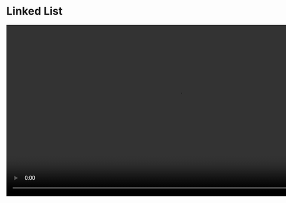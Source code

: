 # Linked List

<video src="https://youtu.be/F8AbOfQwl1c?feature=shared" preview-src="redirection-rules.png" width="900"/>

## Overview

<procedure title="Background : How are lists implemented in CPython" collapsible="true" default-state="collapsed">

🐍 Time Sample

```Python
import time

n =- 100000

start  = time.time()
array = []
for i in range(n):
  array.append('s')
print(time.time() - start)

start  = time.time()
array = []
for i in range(n):
  array = array + ['s']
print(time.time() - start)
```


CPython’s lists are really variable-length arrays, not Lisp-style linked lists. The implementation uses a contiguous array of references to other objects, and keeps a pointer to this array and the array’s length in a list head structure.

This makes indexing a list <code>a[i]</code> an operation whose cost is independent of the size of the list or the value of the index.  

When items are appended or inserted, the array of references is resized. Some cleverness is applied to improve the performance of appending items repeatedly; when the array must be grown, some extra space is allocated so the next few times don’t require an actual resize.

CPython is the reference implementation of the Python programming language.

</procedure>



<procedure>
<b>Some STL Containers</b>
<step>Maintain the specified order of inserted elements.</step>
<img src="https://hackingcpp.com/cpp/std/sequence_containers.png" alt="" />
</procedure>


### Static Arrays

<procedure>
<b>Think about making insertions and deletions efficiently…</b>
<deflist collapsible="true" default-state="collapsed">
<def title="What is the computational cost of inserting or deleting 1 element?">
<procedure>

In C++, arrays are fixed-size data structures, which means that the size of the array is determined at the time of declaration and cannot be changed afterwards. Therefore, inserting or deleting elements in an array requires shifting the existing elements to create or close gaps.

Here are the computational costs of inserting and deleting from the rear, front, and at an index of an array:


- Inserting or deleting from the rear of an array takes constant time O(1)
    - only requires updating the index of the last element in the array.
- Inserting or deleting from the front of an array takes linear time O(n) where n is the number of elements in the array
    - requires shifting all existing elements by one position to make room for the new element or to close the gap left by the deleted element.
- Inserting or deleting at an arbitrary index of an array takes linear time O(n), where n is the number of elements in the array
    - requires shifting all elements from the insertion or deletion index to the end of the array by one position to create or close gaps.

Note that in addition to the computational costs, inserting or deleting from an array also incurs memory costs, as the size of the array may need to be adjusted to accommodate the new or deleted elements. Also, if the array is dynamically allocated, memory allocation and de-allocation costs may apply.
</procedure>
</def>
</deflist>

- rear ??
- front ??
- index ??

![image](https://www.algbly.com/Assets/img/content-image/cpp-pointers-and-arrays.png)

</procedure>



## Definition

<table style="none">
<tr>
<td rowspan="2">

[//]: # (FIXME : ADD UML DIAGRAMS BACK IN)

[//]: # (```plantuml)

[//]: # ()
[//]: # ()
[//]: # (@startuml)

[//]: # ()
[//]: # ()
[//]: # (class LinkedList {)

[//]: # ()
[//]: # (  - Node)

[//]: # ()
[//]: # (  - head: Node*)

[//]: # ()
[//]: # (  - size: size_t)

[//]: # ()
[//]: # (  + LinkedList&#40;&#41;)

[//]: # ()
[//]: # (  + ~LinkedList&#40;&#41;)

[//]: # ()
[//]: # (  + LinkedList&#40;const LinkedList& other&#41;)

[//]: # ()
[//]: # (  + operator=&#40;const LinkedList& other&#41;)

[//]: # ()
[//]: # (  + void pushFront&#40;const T& element&#41;)

[//]: # ()
[//]: # (  + void popFront&#40;&#41;)

[//]: # ()
[//]: # (  + void pushBack&#40;const T& element&#41;)

[//]: # ()
[//]: # (  + void popBack&#40;&#41;)

[//]: # ()
[//]: # (  + T& operator[]&#40;size_t index&#41; const)

[//]: # ()
[//]: # (  + size_t getSize&#40;&#41; const)

[//]: # ()
[//]: # (})

[//]: # ()
[//]: # ()
[//]: # (class Node {)

[//]: # ()
[//]: # (  - data: T)

[//]: # ()
[//]: # (  - next: Node*)

[//]: # ()
[//]: # (  + Node&#40;const T& data&#41;)

[//]: # ()
[//]: # (})

[//]: # ()
[//]: # ()
[//]: # (LinkedList *-- Node)

[//]: # ()
[//]: # ()
[//]: # (@enduml)

[//]: # ()
[//]: # ()
[//]: # ()
[//]: # (```)

</td>
<td>
<b>LinkedList</b>
<deflist collapsible="true" default-state="collapsed">
<def title="Key Elements">
    <deflist>
    <def title="head">Points to the first node.</def>
    <def title="size">Holds the number of nodes.</def>
    </deflist>
</def>
<def title="Public Methods">
    <deflist>
    <def title="LinkedList()"> Default constructor.</def>
    <def title="~LinkedList()"> Destructor.</def>
    <def title="LinkedList(const LinkedList&amp; other)"> Copy constructor.</def>
    <def title="operator=(const LinkedList&amp; other)"> Assignment operator.</def>
    <def title="pushFront(const T&amp; element)"> Adds an element to the front of the list.</def>
    <def title="popFront()"> Removes the first element.</def>
    <def title="pushBack(const T&amp; element)"> Adds an element to the end of the list.</def>
    <def title="popBack()"> Removes the last element.</def>
    <def title="operator[](size_t index) const"> Overloaded subscript operator for element access.</def>
    <def title="getSize() const"> Returns the current size of the list.</def>
    </deflist>
</def>
</deflist>

</td>
</tr>
<tr>
<td>
<b>Node</b>
<deflist collapsible="true" default-state="collapsed">
<def title="Key Elements" >
    <deflist>
    <def title="data">Holds the actual data.</def>
    <def title="next">Points to the next node.</def>
    </deflist>
</def>
<def title="Public Methods">
    <deflist>
    <def title="Node(const T&amp; data)">Constructor for creating a node with given data.</def>
    </deflist>
</def>
</deflist>
</td>
</tr>
<tr>
<td>

```c++
class LinkedList
{
  private:
    Node *head;
    // private data/methods
    // ...

  public:
    List();
    ~List();
    // public methods
    // ...
    // ...
};
```

</td>
<td>

```c++
class Node
{
    private:
        int data;
        Node *next;
        // private data/methods
        // ...

    public:
        Node (int d);
        ~Node();

        Friend class List;
};
```

</td>
</tr>
</table>

<deflist>
<def title="Simplified Definition">
Collections of sequential elements stored at <format color="Red">non-contiguous</format> locations in memory

Elements are stored in <format color="LimeGreen">node</format>

Nodes are connected by <format color="LimeGreen">links</format>
- every node keeps a pointer to the next node

Can grow and shrink dynamically

Allow for fast insertions/deletions
</def>
</deflist>


### Singly Linked List

<procedure>

```mermaid

flowchart LR
    data=7-->| x5638 | data=10
    data=10-->| x3800 | data=15
    data=15-->| x8800 | data=20
    data=20-->| x0100 | nullptr

```

- Each node will hold some bit of data and a pointer to the next node in the list.
- The last node in the list will have a pointer to null.

</procedure>

<procedure>
<b>Implementing a Linked List</b>
<p>Requires an understanding of :</p>

<code-block lang="tex"> \text{C++ Classes}</code-block>
- <code-block lang="tex"> \text{dot notation} \ \ \ ( . ) </code-block>
- <code-block lang="tex"> \text{arrow notation} \ \ \ ( \rightarrow ) </code-block>

<code-block lang="tex"> \text{Pointers}</code-block>
- <code-block lang="c++"> nullptr</code-block>
- <code-block lang="tex"> \text{dynamic memory allocation}</code-block>

<code-block lang="tex"> \text{Dynamic Memory Allocation}</code-block>
- <code-block lang="c++"> new</code-block>
- <code-block lang="c++"> delete</code-block>

</procedure>

<procedure>
<tabs>
<tab title="Insert@Head">
<procedure>

![image](https://uricsc.github.io/courses/_images/ll_ins_head.png)

**Delete an element at the beginning in singly linked list**
- Create a new node
- Assign its data value
- Assign newly created node’s next ptr to current head reference. So, it points to the previous start node of the linked list address
- Change the head reference to the new node’s address.
</procedure>
</tab>
<tab title="Insert@Tail">
<procedure>

![image](https://uricsc.github.io/courses/_images/ll_ins_tail.png)

**Insert an element at the end in singly linked list**

- Create a new node
- Assign its data value
- Assign its next node to NULL as this will be the last(tail) node
- Check if the list is empty
- Change the head node to the new node
- If not then traverse till the last node
- Assign the last node’s next pointer to this new node
- Now, the new node has become the last node.
</procedure>
</tab>
<tab title="Insert@Nth">
<procedure>

![image](https://uricsc.github.io/courses/_images/ll_ins_nth.png)

**Insertion at nth position node**

- First we will create a new node named by newnode and put the position where u want to insert the node.
- Now give the address of the new node in previous node means link the new node with previous node.
- After this, give the address of current node in new node.Means link your new node also with current node.
</procedure>
</tab>
<tab title="Delete@Tail">
<procedure>

![image](https://uricsc.github.io/courses/_images/ll_del_tail.png)

**Delete an element from end in singly linked list**

- Check if the Linked List is empty as we can not delete from an empty Linked List
- Check if the Linked List has only one Node
- In this case, just point the head to NULL and free memory for the existing node
- Otherwise, if the linked list has more than one node, traverse to the end of the Linked List
- Point next of 2nd Last node to NULL
- Free the memory for the last node.
</procedure>
</tab>
<tab title="Delete@Head">
<procedure>

![image](https://uricsc.github.io/courses/_images/ll_del_head.png)

**Delete an element from end in singly linked list**

- Traverse to element before the element to be deleted
- Change next pointers to exclude the node from the chain
</procedure>
</tab>
<tab title="Delete@Nth">
<procedure>

![image](https://uricsc.github.io/courses/_images/ll_del_nth.png)

**Delete a Linked List node at a given position**

- Insert the initial items in the linked list
- Calculate the current size of the linked list
- Ask the user for nth position he wants to delete
  - `if(n < 1 || n > size)` then say invalid
- If deleting the first node, just change the head to the next item in Linked List
- Else traverse to the nth node to delete
- Change the next of (`n-1`)th node to (n+1)th node
- Free the memory for th nth node

</procedure>
</tab>
</tabs>
</procedure>

### Variations

<procedure>
<tabs>
<tab title="Visualize">
<img src="https://i1.faceprep.in/Companies-1/types-of-linked-list.png" alt="image" />
</tab>
<tab title="Circular Linked List">

![image](https://cdn.programiz.com/sites/tutorial2program/files/circular-linked-list.png)

<br/>

[//]: # (FIXME : ADD UML DIAGRAMS BACK IN)

[//]: # (```plantuml)

[//]: # (@startuml)

[//]: # (class CircularSinglyLinkedList {)

[//]: # (  - head: Node)

[//]: # (  + CircularSinglyLinkedList&#40;&#41;)

[//]: # (  + isEmpty&#40;&#41;: boolean)

[//]: # (  + insert&#40;data: DataType&#41;: void)

[//]: # (  + delete&#40;data: DataType&#41;: void)

[//]: # (  + display&#40;&#41;: void)

[//]: # (})

[//]: # ()
[//]: # (class Node {)

[//]: # (- data: DataType)

[//]: # (- next: Node)

[//]: # (  })

[//]: # ()
[//]: # (CircularSinglyLinkedList *-- Node)

[//]: # ()
[//]: # (@enduml)

[//]: # (```)

<br/>

```c++

// Define a Node class to represent each node in the circular singly-linked list
class Node {
public:
    T data; // data stored in the node
    Node* next; // pointer to the next node in the list

    // constructor to initialize a new node with the given data and next pointer
    Node(T data, Node* next = nullptr) {
        this->data = data;
        this->next = next;
    }
};

// Define the CircularSinglyLinkedList class to represent the circular singly-linked list
class CircularSinglyLinkedList {
private:
    Node* tail; // pointer to the last node in the list

public:
    // constructor to initialize an empty list with a null tail pointer
    CircularSinglyLinkedList() {
        tail = nullptr;
    }
};
```

</tab>
<tab title="Doubly Linked List">

![image](https://cdn.programiz.com/sites/tutorial2program/files/doubly-linked-list-concept.png)

<br/>

[//]: # (FIXME : ADD UML DIAGRAMS BACK IN)

[//]: # (```plantuml)

[//]: # ()
[//]: # ()
[//]: # (@startuml)

[//]: # ()
[//]: # (class Node {)

[//]: # ()
[//]: # (  - data: DataType)

[//]: # ()
[//]: # (  - prev: Node)

[//]: # ()
[//]: # (  - next: Node)

[//]: # ()
[//]: # (})

[//]: # ()
[//]: # (class DoublyLinkedList {)

[//]: # ()
[//]: # (  - head: Node)

[//]: # ()
[//]: # (  + DoublyLinkedList&#40;&#41;)

[//]: # ()
[//]: # (  + isEmpty&#40;&#41;: boolean)

[//]: # ()
[//]: # (  + insertFront&#40;data: DataType&#41;: void)

[//]: # ()
[//]: # (  + insertEnd&#40;data: DataType&#41;: void)

[//]: # ()
[//]: # (  + delete&#40;data: DataType&#41;: void)

[//]: # ()
[//]: # (  + display&#40;&#41;: void)

[//]: # ()
[//]: # (})

[//]: # ()
[//]: # ()
[//]: # (DoublyLinkedList *-- Node)

[//]: # ()
[//]: # ()
[//]: # (@enduml)

[//]: # ()
[//]: # (```)

<br/>

```c++

// Node of a doubly linked list
class Node {
public:
    int data;

    // Pointer to next node in DLL
    Node* next;

    // Pointer to previous node in DLL
    Node* prev;
};
```

</tab>
</tabs>
</procedure>
















